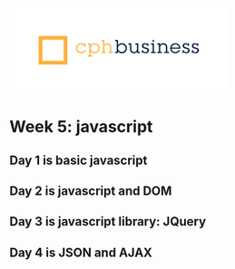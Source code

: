 ![](img/cphbusinessWhite.png)
# Week 5: javascript
## Day 1 is basic javascript
## Day 2 is javascript and DOM
## Day 3 is javascript library: JQuery
## Day 4 is JSON and AJAX